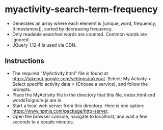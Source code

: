 # myactivity-search-term-frequency
- Generates an array where each element is [unique_word, frequency, [timestamps]], sorted by decreasing frequency.
- Only readable searched words are counted. Common words are ignored.
- JQuery 1.12.4 is used via CDN.

## Instructions
- The required "MyActivity.html" file is found at https://takeout.google.com/settings/takeout. Select: My Activity > Select specific activity data > (Choose a service), and follow the prompts.
- Place the MyActivity file in the directory that this file, index.html and wordsToIgnore.js are in.
- Start a local web server from this directory. Here is one option: https://www.npmjs.com/package/http-server.
- Open the browser console, navigate to localhost, and wait a few seconds to a couple minutes.
